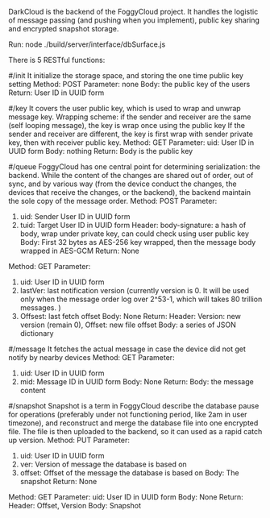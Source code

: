 DarkCloud is the backend of the FoggyCloud project. It handles the logistic of message passing (and pushing when you implement), public key sharing and encrypted snapshot storage. 

Run: node ./build/server/interface/dbSurface.js

There is 5 RESTful functions: 

#/init
It initialize the storage space, and storing the one time public key setting
Method: POST
Parameter: none
Body: the public key of the users
Return: User ID in UUID form

#/key
It covers the user public key, which is used to wrap and unwrap message key. 
Wrapping scheme: if the sender and receiver are the same (self looping message), the key is wrap once using the public key
If the sender and receiver are different, the key is first wrap with sender private key, then with receiver public key. 
Method: GET
Parameter: uid: User ID in UUID form
Body: nothing
Return: Body is the public key

#/queue
FoggyCloud has one central point for determining serialization: the backend. While the content of the changes are shared out of order, out of sync, and by various way (from the device conduct the changes, the devices that receive the changes, or the backend), the backend maintain the sole copy of the message order. 
Method: POST
Parameter: 
1. uid: Sender User ID in UUID form
2. tuid: Target User ID in UUID form
Header: body-signature: a hash of body, wrap under private key, can could check using user public key
Body: First 32 bytes as AES-256 key wrapped, then the message body wrapped in AES-GCM
Return: 
None

Method: GET
Parameter: 
1. uid: User ID in UUID form
2. lastVer: last notification version (currently version is 0. It will be used only when the message order log over 2^53-1, which will takes 80 trillion messages. )
3. Offsest: last fetch offset
Body: None
Return: 
Header: Version: new version (remain 0), Offset: new file offset
Body: a series of JSON dictionary

#/message
It fetches the actual message in case the device did not get notify by nearby devices
Method: GET
Parameter:
1. uid: User ID in UUID form
2. mid: Message ID in UUID form
Body: None
Return: Body: the message content

#/snapshot
Snapshot is a term in FoggyCloud describe the database pause for operations (preferably under not functioning period, like 2am in user timezone), and reconstruct and merge the database file into one encrypted file. The file is then uploaded to the backend, so it can used as a rapid catch up version. 
Method: PUT
Parameter: 
1. uid: User ID in UUID form
2. ver: Version of message the database is based on
3. offset: Offset of the message the database is based on
Body: The snapshot
Return: None

Method: GET
Parameter: uid: User ID in UUID form
Body: None
Return: 
Header: Offset, Version
Body: Snapshot